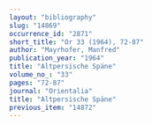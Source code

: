 ```yaml
---
layout: "bibliography"
slug: "14869"
occurrence_id: "2871"
short_title: "Or 33 (1964), 72-87"
author: "Mayrhofer, Manfred"
publication_year: "1964"
title: "Altpersische Späne"
volume_no_: "33"
pages: "72-87"
journal: "Orientalia"
title: "Altpersische Späne"
previous_item: "14872"
---
```

